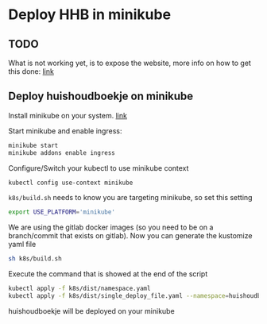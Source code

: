 # Deploy HHB in minikube

## TODO

What is not working yet, is to expose the website, more info on how to get this done: [link](https://kubernetes.io/docs/tasks/access-application-cluster/ingress-minikube/)

## Deploy huishoudboekje on minikube

Install minikube on your system. [link](https://minikube.sigs.k8s.io/docs/start/)

Start minikube and enable ingress:

```bash
minikube start
minikube addons enable ingress
```

Configure/Switch your kubectl to use minikube context

```bash
kubectl config use-context minikube
```

`k8s/build.sh` needs to know you are targeting minikube, so set this setting

```bash
export USE_PLATFORM='minikube'
```

We are using the gitlab docker images (so you need to be on a branch/commit that exists on gitlab).
Now you can generate the kustomize yaml file

```bash
sh k8s/build.sh
```

Execute the command that is showed at the end of the script

```bash
kubectl apply -f k8s/dist/namespace.yaml
kubectl apply -f k8s/dist/single_deploy_file.yaml --namespace=huishoudboekje
```

huishoudboekje will be deployed on your minikube
